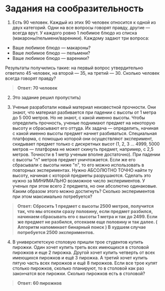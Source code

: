 # Задания на сообразительность

1. Есть 90 человек. Каждый из этих 90 человек относится к одной из двух категорий. Одни на все вопросы говорят правду, другие — всегда врут. У каждого ровно 1 любимое блюдо из списка (макароны/пельмени/вареники). Каждому задают три вопроса:
- Ваше любимое блюдо — макароны?
- Ваше любимое блюдо — пельмени?
- Ваше любимое блюдо — вареники?

Результаты получились такие:
на первый вопрос утвердительно ответило 45 человек,
на второй — 35,
на третий — 30.
Сколько человек всегда говорят правду?

>**Ответ: 70 человек**

2. Это задание решил пропустить)

3. Ученые разработали новый материал неизвестной прочности. Они знают, что материал разбивается при падении с высоты от 1 метра до 5 000 метров. Но не знают, с какой именно высоты. Чтобы определить прочность, ученые поднимают предмет на некоторую высоту и сбрасывают его оттуда. Их задача — определить, начиная с какой именно высоты предмет начнет разбиваться.
  Специальная платформа, с помощью которой они осуществляют эксперимент, скидывает предмет только с дискретных высот (1, 2, 3 ... 4999, 5000 метров — платформа не может скинуть предмет, например, с 2,5 метров. Точности в 1 метр ученым вполне достаточно). При падении с высоты "n" метров предмет уничтожается. Если же его сбрасывали с высоты ниже "n", то его можно использовать в повторных экспериментах.
  Нужно АБСОЛЮТНО ТОЧНО найти ту высоту, начиная с которой предметы разрушаются. Сделать это нужно за МИНИМАЛЬНО возможное число экспериментов. У ученых при этом всего 2 предмета, но они абсолютно одинаковые. Каким образом этого можно достигнуть? Сколько экспериментов при этом максимально потребуется?

>**Ответ: Сбросить 1 предмет с высоты 2500 метров, получится так, что мы отсекли сразу половину, если предмет разбился, начинаем сбрасывать его с высоты 1 метра и так до 2499.
	Если же предмет не разбился, отсекаем еще половину и так далее. ( Алгоритм напоминает бинарный поиск )
	В худшем случае потребуется 2500 экспериментов.**
  
4. В университетскую столовую пришли трое студентов купить пирожки. Один хочет купить треть всех имеющихся в столовой пирожков и еще 2 пирожка. Другой хочет купить четверть от всех имеющихся пирожков и ещё 3 пирожка. А третий хочет купить пятую часть всех пирожков и ещё 8 пирожков. Если все трое купят столько пирожков, сколько планируют, то в столовой как раз закончатся все пирожки. Сколько пирожков есть в столовой? 

>**Ответ: 60 пирожков**
